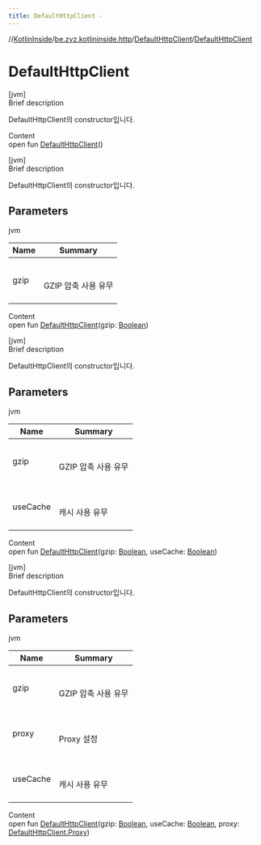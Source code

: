 ```yaml
---
title: DefaultHttpClient -
---
```

//[KotlinInside](../../index.md)/[be.zvz.kotlininside.http](../index.md)/[DefaultHttpClient](index.md)/[DefaultHttpClient](-default-http-client.md)



# DefaultHttpClient  
[jvm]  
Brief description  


DefaultHttpClient의 constructor입니다.

  
Content  
open fun [DefaultHttpClient](-default-http-client.md)()  


[jvm]  
Brief description  


DefaultHttpClient의 constructor입니다.



## Parameters  
  
jvm  
  
|  Name|  Summary| 
|---|---|
| gzip| <br><br>GZIP 압축 사용 유무<br><br>
  
  
Content  
open fun [DefaultHttpClient](-default-http-client.md)(gzip: [Boolean](https://kotlinlang.org/api/latest/jvm/stdlib/kotlin/-boolean/index.html))  


[jvm]  
Brief description  


DefaultHttpClient의 constructor입니다.



## Parameters  
  
jvm  
  
|  Name|  Summary| 
|---|---|
| gzip| <br><br>GZIP 압축 사용 유무<br><br>
| useCache| <br><br>캐시 사용 유무<br><br>
  
  
Content  
open fun [DefaultHttpClient](-default-http-client.md)(gzip: [Boolean](https://kotlinlang.org/api/latest/jvm/stdlib/kotlin/-boolean/index.html), useCache: [Boolean](https://kotlinlang.org/api/latest/jvm/stdlib/kotlin/-boolean/index.html))  


[jvm]  
Brief description  


DefaultHttpClient의 constructor입니다.



## Parameters  
  
jvm  
  
|  Name|  Summary| 
|---|---|
| gzip| <br><br>GZIP 압축 사용 유무<br><br>
| proxy| <br><br>Proxy 설정<br><br>
| useCache| <br><br>캐시 사용 유무<br><br>
  
  
Content  
open fun [DefaultHttpClient](-default-http-client.md)(gzip: [Boolean](https://kotlinlang.org/api/latest/jvm/stdlib/kotlin/-boolean/index.html), useCache: [Boolean](https://kotlinlang.org/api/latest/jvm/stdlib/kotlin/-boolean/index.html), proxy: [DefaultHttpClient.Proxy](-proxy/index.md))  



